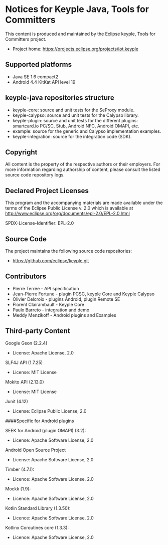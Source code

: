 # Notices for Keyple Java, Tools for Committers

This content is produced and maintained by the Eclipse keyple, Tools for
Committers project.

 * Project home: https://projects.eclipse.org/projects/iot.keyple

## Supported platforms
- Java SE 1.6 compact2
- Android 4.4 KitKat API level 19

## keyple-java repositories structure

- keyple-core: source and unit tests for the SeProxy module.
- keyple-calypso: source and unit tests for the Calypso library.
- keyple-plugin: source and unit tests for the different plugins: smartcard.io PC/SC, Stub, Android NFC, Android OMAPI, etc.
- example: source for the generic and Calypso implementation examples.
- keyple-integration: source for the integration code (SDK).

## Copyright

All content is the property of the respective authors or their employers.
For more information regarding authorship of content, please consult the
listed source code repository logs.

## Declared Project Licenses

This program and the accompanying materials are made available under the terms
of the Eclipse Public License v. 2.0 which is available at
http://www.eclipse.org/org/documents/epl-2.0/EPL-2.0.html

SPDX-License-Identifier: EPL-2.0

## Source Code

The project maintains the following source code repositories:

 * https://github.com/eclipse/keyple.git
 
 
## Contributors
   *   Pierre Terrée - API specification
   *   Jean-Pierre Fortune - plugin PCSC, keyple Core and Keyple Calypso
   *   Olivier Delcroix - plugins Android, plugin Remote SE
   *   Florent Clairambault - Keyple Core
   *   Paulo Barreto - integration and demo
   *   Meddy Menzikoff - Android plugins and Examples 
   

## Third-party Content

Google Gson (2.2.4)

 * License: Apache License, 2.0

SLF4J API (1.7.25)

 * License: MIT License

Mokito API (2.13.0)

 * License: MIT License

Junit (4.12)

 * License: Eclipse Public License, 2.0

####Specific for Android plugins

SEEK for Android (plugin OMAPI) (3.2):

 * License: Apache Software License, 2.0

Android Open Source Project

 * License: Apache Software License, 2.0
 
Timber (4.7.1):
 
 * Licence: Apache Software License, 2.0
 
Mockk (1.9): 
 
 * Licence: Apache Software License, 2.0
 
Kotlin Standard Library (1.3.50):
  
  * Licence: Apache Software License, 2.0
 
Kotlinx Coroutines core (1.3.3):
 
 * Licence: Apache Software License, 2.0